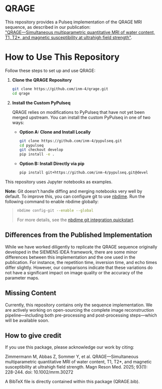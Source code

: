 # QRAGE

This repository provides a Pulseq implementation of the QRAGE MRI sequence, as described in our publication:  
["QRAGE—Simultaneous multiparametric quantitative MRI of water content, T1, T2*, and magnetic susceptibility at ultrahigh field strength"](https://onlinelibrary.wiley.com/doi/10.1002/mrm.30272).

# How to Use This Repository

Follow these steps to set up and use QRAGE:

1. **Clone the QRAGE Repository**

   ```bash
   git clone https://github.com/inm-4/qrage.git
   cd qrage
   ```

2. **Install the Custom PyPulseq**

   QRAGE relies on modifications to PyPulseq that have not yet been merged upstream. You can install the custom PyPulseq in one of two ways:

   - **Option A: Clone and Install Locally**

     ```bash
     git clone https://github.com/inm-4/pypulseq.git
     cd pypulseq
     git checkout develop
     pip install -e .
     ```

   - **Option B: Install Directly via pip**

     ```bash
     pip install git+https://github.com/inm-4/pypulseq.git@devel
     ```

This repository uses Jupyter notebooks as examples.

**Note:** Git doesn’t handle diffing and merging notebooks very well by default. To improve this, you can configure git to use [nbdime](https://nbdime.readthedocs.io/en/latest/). Run the following command to enable nbdime globally:

> ```bash
> nbdime config-git --enable --global
> ```
> For more details, see the [nbdime git integration quickstart](https://nbdime.readthedocs.io/en/latest/#git-integration-quickstart).

## Differences from the Published Implementation

While we have worked diligently to replicate the QRAGE sequence originally developed in the SIEMENS IDEA framework, there are some minor differences between this implementation and the one used in the publication. For instance, the repetition time, inversion time, and echo times differ slightly. However, our comparisons indicate that these variations do not have a significant impact on image quality or the accuracy of the parameter maps.

## Missing Content

Currently, this repository contains only the sequence implementation. We are actively working on open-sourcing the complete image reconstruction pipeline—including both pre-processing and post-processing steps—which will be available soon.

## How to give credit

If you use this package, please acknowledge our work by citing:

Zimmermann M, Abbas Z, Sommer Y, et al. QRAGE—Simultaneous multiparametric quantitative MRI of water content, T1, T2*, and magnetic susceptibility at ultrahigh field strength. Magn Reson Med. 2025; 93(1): 228-244. doi: 10.1002/mrm.30272

A BibTeX file is directly contained within this package (QRAGE.bib).
